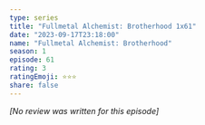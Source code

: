 ```yaml
---
type: series
title: "Fullmetal Alchemist: Brotherhood 1x61"
date: "2023-09-17T23:18:00"
name: "Fullmetal Alchemist: Brotherhood"
season: 1
episode: 61
rating: 3
ratingEmoji: ⭐️⭐️⭐️
share: false
---
```


*[No review was written for this episode]*
